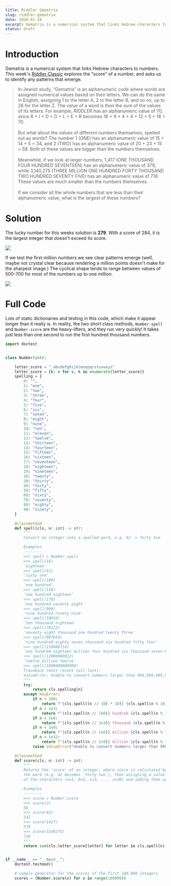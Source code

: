 ```yaml
---
title: Riddler Gematria
slug: riddler-gematria
date: 2020-01-10
excerpt: Gematria is a numerical system that links Hebrew characters to numbers. This week's Riddler Classic explores the "score" of a number, and asks us to identify any patterns that emerge.
status: draft
---
```


# Introduction

Gematria is a numerical system that links Hebrew characters to numbers. This week's <a href="https://fivethirtyeight.com/features/can-you-find-a-number-worth-its-weight-in-letters/">Riddler Classic</a> explores the "score" of a number, and asks us to identify any patterns that emerge.

> In Jewish study, “Gematria” is an alphanumeric code where words are assigned numerical values based on their letters. We can do the same in English, assigning 1 to the letter A, 2 to the letter B, and so on, up to 26 for the letter Z. The value of a word is then the sum of the values of its letters. For example, RIDDLER has an alphanumeric value of 70, since R + I + D + D + L + E + R becomes 18 + 9 + 4 + 4 + 12 + 5 + 18 = 70.
> <br><br>
> But what about the values of different numbers themselves, spelled out as words? The number 1 (ONE) has an alphanumeric value of 15 + 14 + 5 = 34, and 2 (TWO) has an alphanumeric value of 20 + 23 + 15 = 58. Both of these values are bigger than the numbers themselves.
> <br><br>
> Meanwhile, if we look at larger numbers, 1,417 (ONE THOUSAND FOUR HUNDRED SEVENTEEN) has an alphanumeric value of 379, while 3,140,275 (THREE MILLION ONE HUNDRED FORTY THOUSAND TWO HUNDRED SEVENTY FIVE) has an alphanumeric value of 718. These values are much smaller than the numbers themselves.
> <br><br>
> If we consider all the whole numbers that are less than their alphanumeric value, what is the largest of these numbers?

# Solution

The lucky number for this weeks solution is **279**. With a score of 284, it is the largest integer that doesn't exceed its score.

<img class="img-fluid mx-auto d-block" src="../images/20200110-riddler1.png">

If we test the first million numbers we see clear patterns emerge (well, maybe not crystal clear because rendering a million points doesn't make for the sharpest image.) The cyclical shape tends to range between values of 500-700 for most of the numbers up to one million.

<img class="img-fluid mx-auto d-block" src="../images/20200110-riddler2.png">

# Full Code

Lots of static dictionaries and testing in this code, which make it appear longer than it really is. In reality, the two short class methods, `Number.spell` and `Number.score` are the heavy-lifters, and they run very quickly! It takes just less than one second to run the first hundred thousand numbers.

```python
import doctest


class Number(int):

    letter_score = " abcdefghijklmnopqrstuvwxyz"
    letter_score = {k: v for v, k in enumerate(letter_score)}
    spelling = {
        0: "",
        1: "one",
        2: "two",
        3: "three",
        4: "four",
        5: "five",
        6: "six",
        7: "seven",
        8: "eight",
        9: "nine",
        10: "ten",
        11: "eleven",
        12: "twelve",
        13: "thirteen",
        14: "fourteen",
        15: "fifteen",
        16: "sixteen",
        17: "seventeen",
        18: "eighteen",
        19: "nineteen",
        20: "twenty",
        30: "thirty",
        40: "forty",
        50: "fifty",
        60: "sixty",
        70: "seventy",
        80: "eighty",
        90: "ninety",
    }

    @classmethod
    def spell(cls, n: int) -> str:
        """
        Convert an integer into a spelled word, e.g. 42 -> forty two

        Examples
        --------
        >>> spell = Number.spell
        >>> spell(18)
        'eighteen'
        >>> spell(61)
        'sixty one'
        >>> spell(100)
        'one hundred'
        >>> spell(118)
        'one hundred eighteen'
        >>> spell(178)
        'one hundred seventy eight'
        >>> spell(999)
        'nine hundred ninety nine'
        >>> spell(10018)
        'ten thousand eighteen'
        >>> spell(78123)
        'seventy eight thousand one hundred twenty three'
        >>> spell(987654)
        'nine hundred eighty seven thousand six hundred fifty four'
        >>> spell(118406714)
        'one hundred eighteen million four hundred six thousand seven hundred fourteen'
        >>> spell(12000000012)
        'twelve billion twelve'
        >>> spell(1000000000000)
        Traceback (most recent call last):
        ValueError: Unable to convert numbers larger than 999,999,999,999
        """
        try:
            return cls.spelling[n]
        except KeyError:
            if n < 100:
                return f"{cls.spell((n // 10) * 10)} {cls.spell(n % 10)}"
            if n < 1e3:
                return f"{cls.spell(n // 100)} hundred {cls.spell(n % 100)}".strip()
            if n < 1e6:
                return f"{cls.spell(n // 1e3)} thousand {cls.spell(n % 1e3)}".strip()
            if n < 1e9:
                return f"{cls.spell(n // 1e6)} million {cls.spell(n % 1e6)}".strip()
            if n < 1e12:
                return f"{cls.spell(n // 1e9)} billion {cls.spell(n % 1e9)}".strip()
            raise ValueError("Unable to convert numbers larger than 999,999,999,999")

    @classmethod
    def score(cls, n: int) -> int:
        """
        Returns the 'score' of an integer, where score is calculated by spelling
        the word (e.g. 42 becomes 'forty two'), then assigning a value to each
        of the characters (a=1, b=2, c=3, ..., z=26) and adding them up.

        Examples
        --------
        >>> score = Number.score
        >>> score(2)
        58
        >>> score(42)
        142
        >>> score(1417)
        379
        >>> score(3140275)
        718
        """
        return sum(cls.letter_score[letter] for letter in cls.spell(n))


if __name__ == "__main__":
    doctest.testmod()

    # sample generator for the scores of the first 100,000 integers
    scores = (Number.score(x) for x in range(100000))
```
